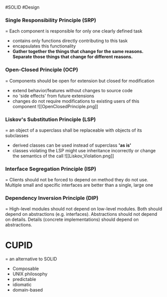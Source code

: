 #SOLID #Design 

### Single Responsibility Principle (SRP)
= Each component is responsible for only one clearly defined task
- contains only functions directly contributing to this task
- encapsulates this functionality
- **Gather together the things that change  for the same reasons. Separate those things that change for different reasons.**

### Open-Closed Principle (OCP)
= Components should be open for extension but closed for modification
- extend behavior/features without changes to source code
- no 'side effects' from future extensions
- changes do not require modifications to existing users of this component
![[OpenClosedPrinciple.png]]

### Liskov's Substitution Principle (LSP)
= an object of a superclass shall be replaceable with objects of its subclasses
- derived classes can be used instead of superclass **'as is'**
- classes violating the LSP might use inheritance incorrectly or change the semantics of the call
![[Liskov_Violation.png]]
### Interface Segregation Principle (ISP)
= Clients should not be forced to depend on method they do not use. Multiple small and specific interfaces are better than a single, large one

### Dependency Inversion Principle (DIP)
= High-level modules should not depend on low-level modules. Both should depend on abstractions (e.g. interfaces). Abstractions should not depend on details. Details (concrete implementations) should depend on abstractions.


# CUPID 
= an alternative to SOLID
- Composable
- UNIX philosophy
- predictable
- idiomatic
- domain-based